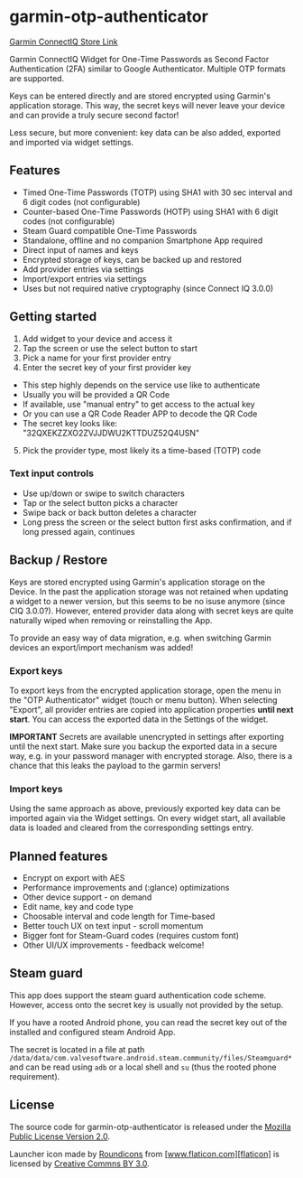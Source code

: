 # garmin-otp-authenticator

[Garmin ConnectIQ Store Link][connectiq-store]

Garmin ConnectIQ Widget for One-Time Passwords as Second Factor Authentication (2FA) similar to Google Authenticator. Multiple OTP formats are supported.

Keys can be entered directly and are stored encrypted using Garmin's application storage. This way, the secret keys will never leave your device and can provide a truly secure second factor!

Less secure, but more convenient: key data can be also added, exported and imported via widget settings.

## Features

* Timed One-Time Passwords (TOTP) using SHA1 with 30 sec interval and 6 digit codes (not configurable)
* Counter-based One-Time Passwords (HOTP) using SHA1 with 6 digit codes (not configurable)
* Steam Guard compatible One-Time Passwords
* Standalone, offline and no companion Smartphone App required
* Direct input of names and keys
* Encrypted storage of keys, can be backed up and restored
* Add provider entries via settings
* Import/export entries via settings
* Uses but not required native cryptography (since Connect IQ 3.0.0)

## Getting started

1. Add widget to your device and access it
2. Tap the screen or use the select button to start
3. Pick a name for your first provider entry
4. Enter the secret key of your first provider key
  - This step highly depends on the service use like to authenticate
  - Usually you will be provided a QR Code
  - If available, use "manual entry" to get access to the actual key
  - Or you can use a QR Code Reader APP to decode the QR Code
  - The secret key looks like: "32QXEKZZXO2ZVJJDWU2KTTDUZ52Q4USN"
5. Pick the provider type, most likely its a time-based (TOTP) code

### Text input controls

* Use up/down or swipe to switch characters
* Tap or the select button picks a character
* Swipe back or back button deletes a character
* Long press the screen or the select button first asks confirmation, and if long pressed again, continues

## Backup / Restore

Keys are stored encrypted using Garmin's application storage on the Device. In the past the application storage was not retained when updating a widget to a newer version, but this seems to be no isuse anymore (since CIQ 3.0.0?). However, entered provider data along with secret keys are quite naturally wiped when removing or reinstalling the App.

To provide an easy way of data migration, e.g. when switching Garmin devices an export/import mechanism was added!

### Export keys

To export keys from the encrypted application storage, open the menu in the "OTP Authenticator" widget (touch or menu button). When selecting "Export", all provider entries are copied into application properties **until next start**. You can access the exported data in the Settings of the widget.

**IMPORTANT** Secrets are available unencrypted in settings after exporting until the next start. Make sure you backup the exported data in a secure way, e.g. in your password manager with encrypted storage. Also, there is a chance that this leaks the payload to the garmin servers!

### Import keys

Using the same approach as above, previously exported key data can be imported again via the Widget settings. On every widget start, all available data is loaded and cleared from the corresponding settings entry.

## Planned features

* Encrypt on export with AES
* Performance improvements and (:glance) optimizations
* Other device support - on demand
* Edit name, key and code type
* Choosable interval and code length for Time-based
* Better touch UX on text input - scroll momentum
* Bigger font for Steam-Guard codes (requires custom font)
* Other UI/UX improvements - feedback welcome!

## Steam guard

This app does support the steam guard authentication code scheme. However,
access onto the secret key is usually not provided by the setup.

If you have a rooted Android phone, you can read the secret key out of the
installed and configured steam Android App.

The secret is located in a file at path
`/data/data/com.valvesoftware.android.steam.community/files/Steamguard*` and can
be read using `adb` or a local shell and `su` (thus the rooted phone
requirement).


## License

The source code for garmin-otp-authenticator is released under the [Mozilla Public License Version 2.0](http://www.mozilla.org/MPL/).

Launcher icon made by [Roundicons][roundicons] from [www.flaticon.com][flaticon]
is licensed by [Creative Commns BY 3.0][cc30by].

[connectiq-store]: https://apps.garmin.com/en-US/apps/c601e351-9fa8-4303-aead-441251559064
[roundicons]: https://www.flaticon.com/authors/roundicons
[flaticon]: https://www.flaticon.com
[cc30by]: http://creativecommons.org/licenses/by/3.0/


